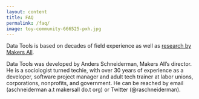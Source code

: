 ```yaml
---
layout: content
title: FAQ
permalink: /faq/
image: toy-community-666525-pxh.jpg
---
```



Data Tools is based on decades of field experience as well as [research by Makers All](https://toolkit.makersall.org).

Data Tools was developed by Anders Schneiderman, Makers All’s director. He is a sociologist turned techie, with over 30 years of experience as a developer, software project manager and adult tech trainer at labor unions, corporations, nonprofits, and government. He can be reached by email (aschneiderman a.t makersall do.t org) or Twitter (@raschneiderman).
